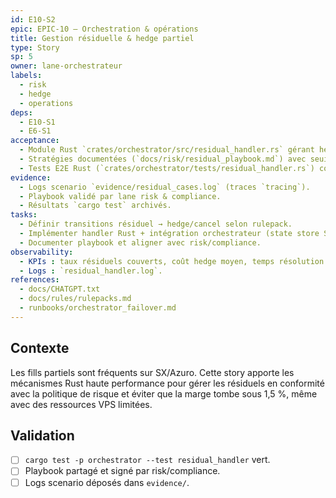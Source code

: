 ```yaml
---
id: E10-S2
epic: EPIC-10 — Orchestration & opérations
title: Gestion résiduelle & hedge partiel
type: Story
sp: 5
owner: lane-orchestrateur
labels:
  - risk
  - hedge
  - operations
deps:
  - E10-S1
  - E6-S1
acceptance:
  - Module Rust `crates/orchestrator/src/residual_handler.rs` gérant hedges partiels, buyback ou annulation selon ruleset risk et enregistrant chaque issue dans un ledger PnL SQLite (`db/pnl.db`).
  - Stratégies documentées (`docs/risk/residual_playbook.md`) avec seuils (temps, taille résiduelle, coût hedge) et export CSV quotidien (`analytics/pnl_ledger.csv`).
  - Tests E2E Rust (`crates/orchestrator/tests/residual_handler.rs`) couvrant 10 scénarios (partial fill, suspension, latency spike) validant mise à jour ledger & export.
evidence:
  - Logs scenario `evidence/residual_cases.log` (traces `tracing`).
  - Playbook validé par lane risk & compliance.
  - Résultats `cargo test` archivés.
tasks:
  - Définir transitions résiduel → hedge/cancel selon rulepack.
  - Implémenter handler Rust + intégration orchestrateur (state store SQLite + `tokio` tasks).
  - Documenter playbook et aligner avec risk/compliance.
observability:
  - KPIs : taux résiduels couverts, coût hedge moyen, temps résolution.
  - Logs : `residual_handler.log`.
references:
  - docs/CHATGPT.txt
  - docs/rules/rulepacks.md
  - runbooks/orchestrator_failover.md
---
```


## Contexte
Les fills partiels sont fréquents sur SX/Azuro. Cette story apporte les mécanismes Rust haute performance pour gérer les résiduels en conformité avec la politique de risque et éviter que la marge tombe sous 1,5 %, même avec des ressources VPS limitées.

## Validation
- [ ] `cargo test -p orchestrator --test residual_handler` vert.
- [ ] Playbook partagé et signé par risk/compliance.
- [ ] Logs scenario déposés dans `evidence/`.
